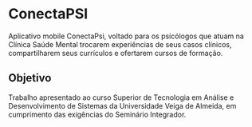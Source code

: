 # ConectaPSI

Aplicativo mobile ConectaPsi,  voltado para os psicólogos que atuam na Clínica Saúde Mental trocarem experiências de seus casos clínicos, compartilharem seus currículos e ofertarem cursos de formação. 

## Objetivo

Trabalho apresentado ao curso Superior de Tecnologia em Análise e Desenvolvimento de Sistemas da Universidade Veiga de Almeida, em cumprimento das exigências do Seminário Integrador.
